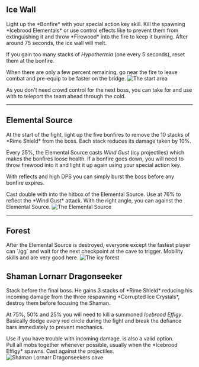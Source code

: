 ## Ice Wall

<Grid>
<Column>
Light up the *Bonfire* with your special action key skill. Kill the spawning *Icebrood Elementals* or use control effects like <Control name="pull"/> to prevent them from extinguishing it and throw *Firewood* into the fire to keep it burning. After around 75 seconds, the ice wall will melt.

If you gain too many stacks of *Hypothermia* (one every 5 seconds), reset them at the bonfire.

When there are only a few percent remaining, go near the fire to leave combat and pre-equip <Item id="49940"/> to be faster on the bridge.
</Column>
<Column width="6" compact>
    <Image src="fractals/snowblind/images/the_start_area.jpg" title="The start area" compact/>
</Column>
</Grid>

<Tips>
    <Tip specialization="chronomancer">As you don't need crowd control for the next boss, you can take <Skill id="10311"/> for <Boon name="quickness"/> and use <Skill id="10197"/> with <Skill id="10200"/> to teleport the team ahead through the cold.</Tip>
</Tips>

---
 
## <Boss/> Elemental Source <Item id="8885" text="false" size="24"/><Item id="24661" text="false" size="24"/>

<Grid>
<Column>
At the start of the fight, light up the five bonfires to remove the 10 stacks of *Rime Shield* from the boss. Each stack reduces its damage taken by 10%.

Every 25%, the Elemental Source casts *Wind Gust* (icy projectiles) which makes the bonfires loose health. If a bonfire goes down, you will need to throw firewood into it and light it up again using your special action key.

With reflects and high DPS you can simply burst the boss before any bonfire expires.
</Column>

<Column>
<Tips>
    <Tip specialization="chronomancer">Cast double <Skill id="10302"/> with <Skill id="29830"/> into the hitbox of the Elemental Source.</Tip>
    <Tip specialization="spellbreaker">Use <Skill id="45333"/> at 76% to reflect the *Wind Gust* attack.</Tip>
    <Tip specialization="elementalist">With the right angle, you can <Skill id="5697"/> against the Elemental Source.</Tip>
</Tips>
</Column>
</Grid>

<Image src="fractals/snowblind/images/the_elemental_source.jpg" title="The Elemental Source"/>

---

## Forest

<Grid>
<Column>
After the Elemental Source is destroyed, everyone except the fastest player can `/gg` and wait for the next checkpoint at the cave to trigger. Mobility skills and <Item id="49940"/> are very good here.
</Column>
<Column width="5" compact>
    <Image src="fractals/snowblind/images/the_icy_forest.jpg" title="The icy forest" compact/>
</Column>
</Grid>

## <Boss red/> Shaman Lornarr Dragonseeker <Item id="8883" text="false" size="24"/><Item id="24667" text="false" size="24"/>

<Grid>
<Column>
Stack <Boon name="might"/> before the final boss. He gains 3 stacks of *Rime Shield* reducing his incoming damage from the three respawning *Corrupted Ice Crystals*, destroy them before focusing the Shaman.

At 75%, 50% and 25% you will need to kill a summoned *Icebrood Effigy*. Basically dodge every red circle during the fight and break the defiance bars immediately to prevent mechanics.
</Column>

<Column>
<Tips>
    <Tip specialization="chronomancer">Use <Skill id="29526"/> if you have trouble with incoming damage. <Skill id="10302"/> is also a valid option.<br/>Pull all mobs together <Skill id="10363"/> whenever possible, usually when the *Icebrood Effigy* spawns.</Tip>
    <Tip specialization="druid">Cast <Skill id="31496"/> against the projectiles.</Tip>
</Tips>
</Column>
</Grid>

<Image src="fractals/snowblind/images/shaman_lornarr_dragonseeker.jpg" title="Shaman Lornarr Dragonseekers cave"/>
